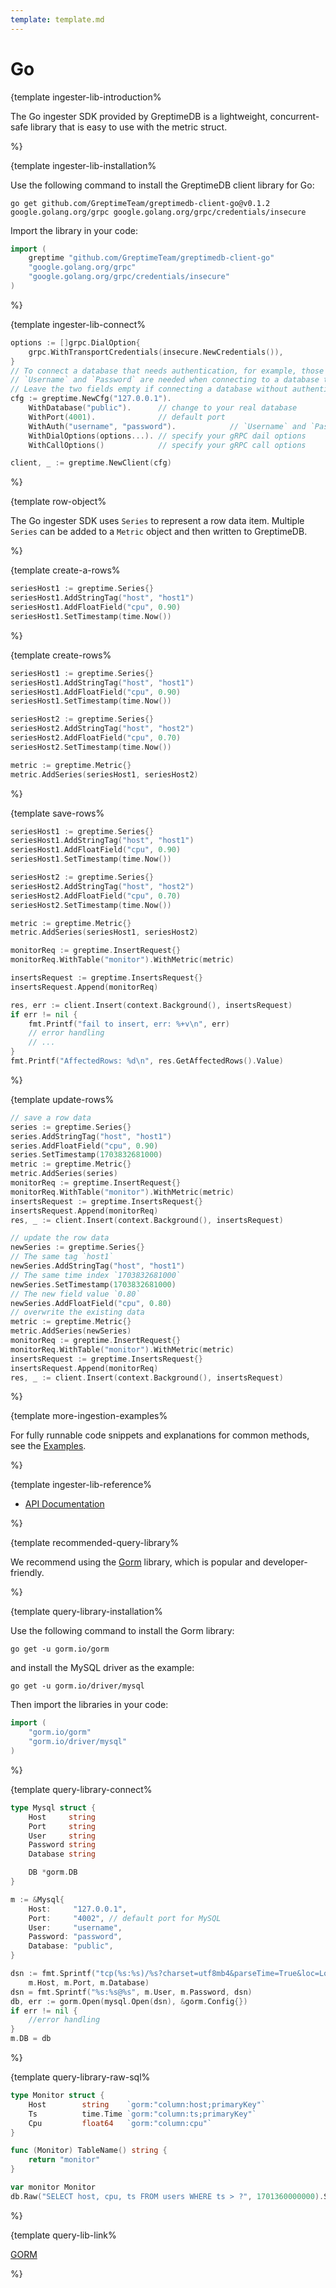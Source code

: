```yaml
---
template: template.md
---
```

# Go

<docs-template>

{template ingester-lib-introduction%

The Go ingester SDK provided by GreptimeDB is a lightweight,
concurrent-safe library that is easy to use with the metric struct.

%}


{template ingester-lib-installation%

Use the following command to install the GreptimeDB client library for Go:

```shell
go get github.com/GreptimeTeam/greptimedb-client-go@v0.1.2 google.golang.org/grpc google.golang.org/grpc/credentials/insecure
```

Import the library in your code:

```go
import (
    greptime "github.com/GreptimeTeam/greptimedb-client-go"
    "google.golang.org/grpc"
    "google.golang.org/grpc/credentials/insecure"
)
```

%}

{template ingester-lib-connect%

```go
options := []grpc.DialOption{
    grpc.WithTransportCredentials(insecure.NewCredentials()),
}
// To connect a database that needs authentication, for example, those on Greptime Cloud,
// `Username` and `Password` are needed when connecting to a database that requires authentication.
// Leave the two fields empty if connecting a database without authentication.
cfg := greptime.NewCfg("127.0.0.1").
    WithDatabase("public").      // change to your real database
    WithPort(4001).              // default port
    WithAuth("username", "password").            // `Username` and `Password`
    WithDialOptions(options...). // specify your gRPC dail options
    WithCallOptions()            // specify your gRPC call options

client, _ := greptime.NewClient(cfg)
```

%}



{template row-object%

The Go ingester SDK uses `Series` to represent a row data item. Multiple `Series` can be added to a `Metric` object and then written to GreptimeDB.

%}


{template create-a-rows%

```go
seriesHost1 := greptime.Series{}
seriesHost1.AddStringTag("host", "host1")
seriesHost1.AddFloatField("cpu", 0.90)
seriesHost1.SetTimestamp(time.Now())
```

%}

{template create-rows%

```go
seriesHost1 := greptime.Series{}
seriesHost1.AddStringTag("host", "host1")
seriesHost1.AddFloatField("cpu", 0.90)
seriesHost1.SetTimestamp(time.Now())

seriesHost2 := greptime.Series{}
seriesHost2.AddStringTag("host", "host2")
seriesHost2.AddFloatField("cpu", 0.70)
seriesHost2.SetTimestamp(time.Now())

metric := greptime.Metric{}
metric.AddSeries(seriesHost1, seriesHost2)
```

%}


{template save-rows%

```go
seriesHost1 := greptime.Series{}
seriesHost1.AddStringTag("host", "host1")
seriesHost1.AddFloatField("cpu", 0.90)
seriesHost1.SetTimestamp(time.Now())

seriesHost2 := greptime.Series{}
seriesHost2.AddStringTag("host", "host2")
seriesHost2.AddFloatField("cpu", 0.70)
seriesHost2.SetTimestamp(time.Now())

metric := greptime.Metric{}
metric.AddSeries(seriesHost1, seriesHost2)

monitorReq := greptime.InsertRequest{}
monitorReq.WithTable("monitor").WithMetric(metric)

insertsRequest := greptime.InsertsRequest{}
insertsRequest.Append(monitorReq)

res, err := client.Insert(context.Background(), insertsRequest)
if err != nil {
    fmt.Printf("fail to insert, err: %+v\n", err)
    // error handling
    // ...
}
fmt.Printf("AffectedRows: %d\n", res.GetAffectedRows().Value)
```

%}

{template update-rows%
```go
// save a row data
series := greptime.Series{}
series.AddStringTag("host", "host1")
series.AddFloatField("cpu", 0.90)
series.SetTimestamp(1703832681000)
metric := greptime.Metric{}
metric.AddSeries(series)
monitorReq := greptime.InsertRequest{}
monitorReq.WithTable("monitor").WithMetric(metric)
insertsRequest := greptime.InsertsRequest{}
insertsRequest.Append(monitorReq)
res, _ := client.Insert(context.Background(), insertsRequest)

// update the row data
newSeries := greptime.Series{}
// The same tag `host1`
newSeries.AddStringTag("host", "host1")
// The same time index `1703832681000`
newSeries.SetTimestamp(1703832681000)
// The new field value `0.80`
newSeries.AddFloatField("cpu", 0.80)
// overwrite the existing data
metric := greptime.Metric{}
metric.AddSeries(newSeries)
monitorReq := greptime.InsertRequest{}
monitorReq.WithTable("monitor").WithMetric(metric)
insertsRequest := greptime.InsertsRequest{}
insertsRequest.Append(monitorReq)
res, _ := client.Insert(context.Background(), insertsRequest)
```
%}

{template more-ingestion-examples%

For fully runnable code snippets and explanations for common methods, see the [Examples](https://pkg.go.dev/github.com/GreptimeTeam/greptimedb-client-go#example-package).

%}

{template ingester-lib-reference%

- [API Documentation](https://pkg.go.dev/github.com/GreptimeTeam/greptimedb-client-go)

%}


{template recommended-query-library%

We recommend using the [Gorm](https://gorm.io/) library, which is popular and developer-friendly.

%}

{template query-library-installation%

Use the following command to install the Gorm library:

```shell
go get -u gorm.io/gorm
```

and install the MySQL driver as the example:

```shell
go get -u gorm.io/driver/mysql
```

Then import the libraries in your code:

```go
import (
    "gorm.io/gorm"
    "gorm.io/driver/mysql"
)
```

%}

{template query-library-connect%

```go
type Mysql struct {
	Host     string
	Port     string
	User     string
	Password string
	Database string

	DB *gorm.DB
}

m := &Mysql{
    Host:     "127.0.0.1",
    Port:     "4002", // default port for MySQL
    User:     "username",
    Password: "password",
    Database: "public",
}

dsn := fmt.Sprintf("tcp(%s:%s)/%s?charset=utf8mb4&parseTime=True&loc=Local",
    m.Host, m.Port, m.Database)
dsn = fmt.Sprintf("%s:%s@%s", m.User, m.Password, dsn)
db, err := gorm.Open(mysql.Open(dsn), &gorm.Config{})
if err != nil {
    //error handling 
}
m.DB = db
```
%}

{template query-library-raw-sql%

```go
type Monitor struct {
	Host        string    `gorm:"column:host;primaryKey"`
	Ts          time.Time `gorm:"column:ts;primaryKey"`
	Cpu         float64   `gorm:"column:cpu"`
}

func (Monitor) TableName() string {
	return "monitor"
}

var monitor Monitor
db.Raw("SELECT host, cpu, ts FROM users WHERE ts > ?", 1701360000000).Scan(&result)

```

%}

{template query-lib-link%

[GORM](https://gorm.io/docs/index.html)

%}


</docs-template>